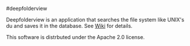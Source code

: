 #deepfolderview

Deepfolderview is an application that searches the file system like UNIX's du and saves it in the database.
See [Wiki](https://github.com/n-i-e/deepfolderview/wiki) for details.

This software is distrbuted under the Apache 2.0 license.


